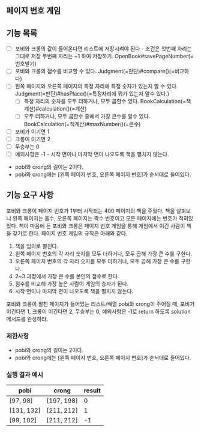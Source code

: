 ## 페이지 번호 게임

## 기능 목록

- [ ] 포비와 크롱의 값이 들어온다면 리스트에 저장시켜야 된다 
      - 조건은 첫번째 자리는 그대로 저장 두번째 자리는 +1 하여 저장하기. OpenBook#savePageNumber(=번호받기)
- [ ] 포비와 크롱의 점수를 비교할 수 있다. Judgment(=판단)#compare()(=비교하다)
- [ ] 왼쪽 페이지와 오른쪽 페이지의 특정 자리에 특정 숫자가 있는지 알 수 있다. Judgment(=판단)#hasPlace()(=특정자리에 뭐가 있는지 알수 있다.)
   - [ ] 특정 자리의 숫자를 모두 더하거나, 모두 곱할수 있다. BookCalculation(=책계산)#calculation()(=계산)
   - [ ] 모두 더하거나, 모두 곱한수 중에서 가장 큰수를 알수 있다. BookCalculation(=책계산)#maxNumber()(=큰수)
- [ ] 포비가 이기면 1
- [ ] 크롱이 이기면 2
- [ ] 무승부는 0
- [ ] 예외사항은 -1
      - 시작 면이나 마지막 면이 나오도록 책을 펼치지 않는다.

- pobi와 crong의 길이는 2이다.
- pobi와 crong에는 [왼쪽 페이지 번호, 오른쪽 페이지 번호]가 순서대로 들어있다.


## 기능 요구 사항

포비와 크롱이 페이지 번호가 1부터 시작되는 400 페이지의 책을 주웠다. 
책을 살펴보니 왼쪽 페이지는 홀수, 
오른쪽 페이지는 짝수 번호이고 모든 페이지에는 번호가 적혀있었다. 
책이 마음에 든 포비와 크롱은 페이지 번호 게임을 통해 게임에서 이긴 사람이 책을 갖기로 한다. 
페이지 번호 게임의 규칙은 아래와 같다.

1. 책을 임의로 펼친다.
2. 왼쪽 페이지 번호의 각 자리 숫자를 모두 더하거나, 모두 곱해 가장 큰 수를 구한다.
3. 오른쪽 페이지 번호의 각 자리 숫자를 모두 더하거나, 모두 곱해 가장 큰 수를 구한다.
4. 2~3 과정에서 가장 큰 수를 본인의 점수로 한다.
5. 점수를 비교해 가장 높은 사람이 게임의 승자가 된다.
6. 시작 면이나 마지막 면이 나오도록 책을 펼치지 않는다.

포비와 크롱이 펼친 페이지가 들어있는 리스트/배열 pobi와 crong이 주어질 때, 포비가 이긴다면 1, 크롱이 이긴다면 2, 무승부는 0, 예외사항은 -1로 return 하도록 solution 메서드를 완성하라.

### 제한사항

- pobi와 crong의 길이는 2이다.
- pobi와 crong에는 [왼쪽 페이지 번호, 오른쪽 페이지 번호]가 순서대로 들어있다.

### 실행 결과 예시

| pobi | crong | result |
| --- | --- | --- |
| [97, 98] | [197, 198] | 0 |
| [131, 132] | [211, 212] | 1 |
| [99, 102] | [211, 212] | -1 |
